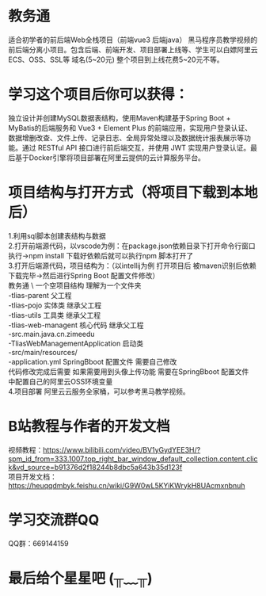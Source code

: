 # 教务通
适合初学者的前后端Web全栈项目（前端vue3 后端java）
黑马程序员教学视频的前后端分离小项目。包含后端、前端开发、项目部署上线等、学生可以白嫖阿里云ECS、OSS、SSL等 域名(5~20元) 整个项目到上线花费5~20元不等。
# 学习这个项目后你可以获得：
独立设计并创建MySQL数据表结构，使用Maven构建基于Spring Boot + MyBatis的后端服务和 Vue3 + Element Plus 的前端应用，实现用户登录认证、数据增删改查、文件上传、记录日志、全局异常处理以及数据统计报表展示等功能。通过 RESTful API 接口进行前后端交互，并使用 JWT 实现用户登录认证。最后基于Docker引擎将项目部署在阿里云提供的云计算服务平台。
# 项目结构与打开方式（将项目下载到本地后）
  1.利用sql脚本创建表结构与数据  
  2.打开前端源代码，以vscode为例：在package.json依赖目录下打开命令行窗口执行->npm install 下载好依赖后就可以执行npm 脚本打开了  
  3.打开后端源代码，项目结构为：（以intellij为例 打开项目后 被maven识别后依赖下载完毕->然后进行Spring Boot 配置文件修改）  
    教务通 \\ 一个空项目结构 理解为一个文件夹  
      -tlias-parent 父工程  
      -tlias-pojo 实体类 继承父工程  
      -tlias-utils 工具类 继承父工程  
      -tlias-web-managent 核心代码 继承父工程  
        -src.main.java.cn.zimeedu  
          -TliasWebManagementApplication 启动类  
        -src/main/resources/  
          -application.yml SpringBboot 配置文件    需要自己修改  
    代码修改完成后需要 如果需要用到头像上传功能 需要在SpringBboot 配置文件 中配置自己的阿里云OSS环境变量  
  4.项目部署 阿里云云服务全家桶，可以参考黑马教学视频。  
# B站教程与作者的开发文档  
  视频教程：https://www.bilibili.com/video/BV1yGydYEE3H/?spm_id_from=333.1007.top_right_bar_window_default_collection.content.click&vd_source=b91376d2f18244b8dbc5a643b35d123f  
  项目开发文档：https://heuqqdmbyk.feishu.cn/wiki/G9W0wL5KYiKWrykH8UAcmxnbnuh  
# 学习交流群QQ
  QQ群：669144159  
# 最后给个星星吧  (╥﹏╥)

